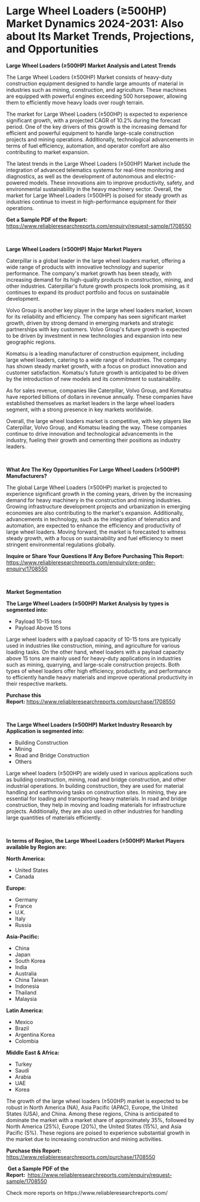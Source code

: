 <p><h1>Large Wheel Loaders (≥500HP) Market Dynamics 2024-2031: Also about Its Market Trends, Projections, and Opportunities</h1></p><p><strong>Large Wheel Loaders (≥500HP) Market Analysis and Latest Trends</strong></p>
<p><p>The Large Wheel Loaders (≥500HP) Market consists of heavy-duty construction equipment designed to handle large amounts of material in industries such as mining, construction, and agriculture. These machines are equipped with powerful engines exceeding 500 horsepower, allowing them to efficiently move heavy loads over rough terrain.</p><p>The market for Large Wheel Loaders (≥500HP) is expected to experience significant growth, with a projected CAGR of 10.2% during the forecast period. One of the key drivers of this growth is the increasing demand for efficient and powerful equipment to handle large-scale construction projects and mining operations. Additionally, technological advancements in terms of fuel efficiency, automation, and operator comfort are also contributing to market expansion.</p><p>The latest trends in the Large Wheel Loaders (≥500HP) Market include the integration of advanced telematics systems for real-time monitoring and diagnostics, as well as the development of autonomous and electric-powered models. These innovations aim to improve productivity, safety, and environmental sustainability in the heavy machinery sector. Overall, the market for Large Wheel Loaders (≥500HP) is poised for steady growth as industries continue to invest in high-performance equipment for their operations.</p></p>
<p><strong>Get a Sample PDF of the Report:&nbsp;</strong> <a href="https://www.reliableresearchreports.com/enquiry/request-sample/1708550">https://www.reliableresearchreports.com/enquiry/request-sample/1708550</a></p>
<p>&nbsp;</p>
<p><strong>Large Wheel Loaders (≥500HP) Major Market Players</strong></p>
<p><p>Caterpillar is a global leader in the large wheel loaders market, offering a wide range of products with innovative technology and superior performance. The company's market growth has been steady, with increasing demand for its high-quality products in construction, mining, and other industries. Caterpillar's future growth prospects look promising, as it continues to expand its product portfolio and focus on sustainable development.</p><p>Volvo Group is another key player in the large wheel loaders market, known for its reliability and efficiency. The company has seen significant market growth, driven by strong demand in emerging markets and strategic partnerships with key customers. Volvo Group's future growth is expected to be driven by investment in new technologies and expansion into new geographic regions.</p><p>Komatsu is a leading manufacturer of construction equipment, including large wheel loaders, catering to a wide range of industries. The company has shown steady market growth, with a focus on product innovation and customer satisfaction. Komatsu's future growth is anticipated to be driven by the introduction of new models and its commitment to sustainability.</p><p>As for sales revenue, companies like Caterpillar, Volvo Group, and Komatsu have reported billions of dollars in revenue annually. These companies have established themselves as market leaders in the large wheel loaders segment, with a strong presence in key markets worldwide.</p><p>Overall, the large wheel loaders market is competitive, with key players like Caterpillar, Volvo Group, and Komatsu leading the way. These companies continue to drive innovation and technological advancements in the industry, fueling their growth and cementing their positions as industry leaders.</p></p>
<p>&nbsp;</p>
<p><strong>What Are The Key Opportunities For Large Wheel Loaders (≥500HP) Manufacturers?</strong></p>
<p><p>The global Large Wheel Loaders (≥500HP) market is projected to experience significant growth in the coming years, driven by the increasing demand for heavy machinery in the construction and mining industries. Growing infrastructure development projects and urbanization in emerging economies are also contributing to the market's expansion. Additionally, advancements in technology, such as the integration of telematics and automation, are expected to enhance the efficiency and productivity of large wheel loaders. Moving forward, the market is forecasted to witness steady growth, with a focus on sustainability and fuel efficiency to meet stringent environmental regulations globally.</p></p>
<p><strong>Inquire or Share Your Questions If Any Before Purchasing This Report:</strong> <a href="https://www.reliableresearchreports.com/enquiry/pre-order-enquiry/1708550">https://www.reliableresearchreports.com/enquiry/pre-order-enquiry/1708550</a></p>
<p>&nbsp;</p>
<p><strong>Market Segmentation</strong></p>
<p><strong>The Large Wheel Loaders (≥500HP) Market Analysis by types is segmented into:</strong></p>
<p><ul><li>Payload 10-15 tons</li><li>Payload Above 15 tons</li></ul></p>
<p><p>Large wheel loaders with a payload capacity of 10-15 tons are typically used in industries like construction, mining, and agriculture for various loading tasks. On the other hand, wheel loaders with a payload capacity above 15 tons are mainly used for heavy-duty applications in industries such as mining, quarrying, and large-scale construction projects. Both types of wheel loaders offer high efficiency, productivity, and performance to efficiently handle heavy materials and improve operational productivity in their respective markets.</p></p>
<p><strong>Purchase this Report:&nbsp;</strong><a href="https://www.reliableresearchreports.com/purchase/1708550">https://www.reliableresearchreports.com/purchase/1708550</a></p>
<p>&nbsp;</p>
<p><strong>The Large Wheel Loaders (≥500HP) Market Industry Research by Application is segmented into:</strong></p>
<p><ul><li>Building Construction</li><li>Mining</li><li>Road and Bridge Construction</li><li>Others</li></ul></p>
<p><p>Large wheel loaders (≥500HP) are widely used in various applications such as building construction, mining, road and bridge construction, and other industrial operations. In building construction, they are used for material handling and earthmoving tasks on construction sites. In mining, they are essential for loading and transporting heavy materials. In road and bridge construction, they help in moving and loading materials for infrastructure projects. Additionally, they are also used in other industries for handling large quantities of materials efficiently.</p></p>
<p>&nbsp;</p>
<p><strong>In terms of Region, the Large Wheel Loaders (≥500HP) Market Players available by Region are:</strong></p>
<p>
    <p> <strong> North America: </strong>
        <ul>
            <li>United States</li>
            <li>Canada</li>
        </ul>
        </p> 
    <p> <strong> Europe: </strong>
        <ul>
            <li>Germany</li>
            <li>France</li>
            <li>U.K.</li>
            <li>Italy</li>
            <li>Russia</li>
        </ul>
        </p> 
    <p> <strong> Asia-Pacific: </strong>
        <ul>
            <li>China</li>
            <li>Japan</li>
            <li>South Korea</li>
            <li>India</li>
            <li>Australia</li>
            <li>China Taiwan</li>
            <li>Indonesia</li>
            <li>Thailand</li>
            <li>Malaysia</li>
        </ul>
        </p> 
    <p> <strong> Latin America: </strong>
        <ul>
            <li>Mexico</li>
            <li>Brazil</li>
            <li>Argentina Korea</li>
            <li>Colombia</li>
        </ul>
        </p> 
    <p> <strong> Middle East & Africa: </strong>
        <ul>
            <li>Turkey</li>
            <li>Saudi</li>
            <li>Arabia</li>
            <li>UAE</li>
            <li>Korea</li>
        </ul>
    </p>
    </p>
<p><p>The growth of the large wheel loaders (≥500HP) market is expected to be robust in North America (NA), Asia Pacific (APAC), Europe, the United States (USA), and China. Among these regions, China is anticipated to dominate the market with a market share of approximately 35%, followed by North America (25%), Europe (20%), the United States (15%), and Asia Pacific (5%). These regions are poised to experience substantial growth in the market due to increasing construction and mining activities.</p></p>
<p><strong>Purchase this Report: </strong><a href="https://www.reliableresearchreports.com/purchase/1708550">https://www.reliableresearchreports.com/purchase/1708550</a></p>
<p>&nbsp;<strong>Get a Sample PDF of the Report:&nbsp;&nbsp;</strong><a href="https://www.reliableresearchreports.com/enquiry/request-sample/1708550">https://www.reliableresearchreports.com/enquiry/request-sample/1708550</a></p>
<p><strong></strong></p>
<p>Check more reports on https://www.reliableresearchreports.com/</p>